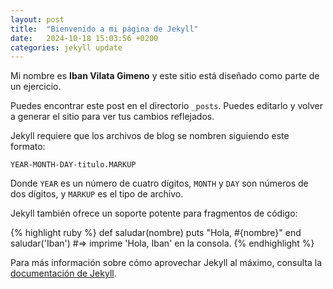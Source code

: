 ```yaml
---
layout: post
title:  "Bienvenido a mi página de Jekyll"
date:   2024-10-18 15:03:56 +0200
categories: jekyll update
---
```

 Mi nombre es **Iban Vilata Gimeno** y este sitio está diseñado como parte de un ejercicio.

Puedes encontrar este post en el directorio `_posts`. Puedes editarlo y volver a generar el sitio para ver tus cambios reflejados.

Jekyll requiere que los archivos de blog se nombren siguiendo este formato:

`YEAR-MONTH-DAY-titulo.MARKUP`

Donde `YEAR` es un número de cuatro dígitos, `MONTH` y `DAY` son números de dos dígitos, y `MARKUP` es el tipo de archivo.

Jekyll también ofrece un soporte potente para fragmentos de código:

{% highlight ruby %}
def saludar(nombre)
  puts "Hola, #{nombre}"
end
saludar('Iban')
#=> imprime 'Hola, Iban' en la consola.
{% endhighlight %}

Para más información sobre cómo aprovechar Jekyll al máximo, consulta la [documentación de Jekyll][jekyll-docs].

[jekyll-docs]: https://jekyllrb.com/docs/home
[jekyll-gh]:   https://github.com/jekyll/jekyll
[jekyll-talk]: https://talk.jekyllrb.com/
